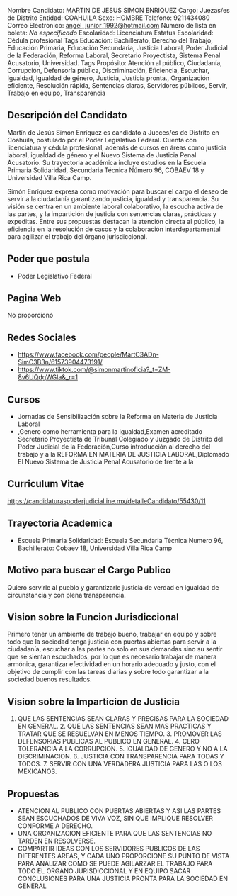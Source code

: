 Nombre Candidato: MARTIN DE JESUS SIMON ENRIQUEZ
Cargo: Juezas/es de Distrito
Entidad: COAHUILA
Sexo: HOMBRE
Telefono: 9211434080
Correo Electronico: angel_junior_1992@hotmail.com
Numero de lista en boleta: *No especificado*
Escolaridad: Licenciatura
Estatus Escolaridad: Cédula profesional
Tags Educación: Bachillerato, Derecho del Trabajo, Educación Primaria, Educación Secundaria, Justicia Laboral, Poder Judicial de la Federación, Reforma Laboral, Secretario Proyectista, Sistema Penal Acusatorio, Universidad.
Tags Propósito: Atención al público, Ciudadanía, Corrupción, Defensoría pública, Discriminación, Eficiencia, Escuchar, Igualdad, Igualdad de género, Justicia, Justicia pronta., Organización eficiente, Resolución rápida, Sentencias claras, Servidores públicos, Servir, Trabajo en equipo, Transparencia


## Descripción del Candidato 

Martín de Jesús Simón Enríquez es candidato a Jueces/es de Distrito en Coahuila, postulado por el Poder Legislativo Federal. Cuenta con licenciatura y cédula profesional, además de cursos en áreas como justicia laboral, igualdad de género y el Nuevo Sistema de Justicia Penal Acusatorio. Su trayectoria académica incluye estudios en la Escuela Primaria Solidaridad, Secundaria Técnica Número 96, COBAEV 18 y Universidad Villa Rica Camp.

Simón Enríquez expresa como motivación para buscar el cargo el deseo de servir a la ciudadanía garantizando justicia, igualdad y transparencia. Su visión se centra en un ambiente laboral colaborativo, la escucha activa de las partes, y la impartición de justicia con sentencias claras, prácticas y expeditas. Entre sus propuestas destacan la atención directa al público, la eficiencia en la resolución de casos y la colaboración interdepartamental para agilizar el trabajo del órgano jurisdiccional.


## Poder que postula

- Poder Legislativo Federal


## Pagina Web

No proporcionó


## Redes Sociales

- https://www.facebook.com/people/MartC3ADn-SimC3B3n/61573904473191/
- https://www.tiktok.com/@simonmartinoficia?_t=ZM-8v6UQdgWGla&_r=1


## Cursos

- Jornadas de Sensibilización sobre la Reforma en Materia de Justicia Laboral
- ,Genero como herramienta para la igualdad,Examen acreditado Secretario Proyectista de Tribunal Colegiado y Juzgado de Distrito del Poder Judicial de la Federación,Curso introducción al derecho del trabajo y a la REFORMA EN MATERIA DE JUSTICIA LABORAL,Diplomado El Nuevo Sistema de Justicia Penal Acusatorio de frente a la


## Curriculum Vitae

https://candidaturaspoderjudicial.ine.mx/detalleCandidato/55430/11


## Trayectoria Academica

- Escuela Primaria Solidaridad: Escuela Secundaria Técnica Numero 96, Bachillerato: Cobaev 18, Universidad Villa Rica Camp


## Motivo para buscar el Cargo Publico

Quiero servirle al pueblo y garantizarle justicia de verdad en igualdad de circunstancia y con plena transparencia.


## Vision sobre la Funcion Jurisdiccional

Primero tener un ambiente de trabajo bueno, trabajar en equipo y sobre todo que la sociedad tenga justicia con puertas abiertas para servir a la ciudadanía, escuchar a las partes no solo en sus demandas sino su sentir que se sientan escuchados, por lo que es necesario trabajar de manera armónica, garantizar efectividad en un horario adecuado y justo, con el objetivo de cumplir con las tareas diarias y sobre todo garantizar a la sociedad buenos resultados.


## Vision sobre la Imparticion de Justicia

1. QUE LAS SENTENCIAS SEAN CLARAS Y PRECISAS PARA LA SOCIEDAD EN GENERAL. 2. QUE LAS SENTENCIAS SEAN MAS PRACTICAS Y TRATAR QUE SE RESUELVAN EN MENOS TIEMPO. 3. PROMOVER LAS DEFENSORIAS PUBLICAS AL PUBLICO EN GENERAL. 4. CERO TOLERANCIA A LA CORRUPCION. 5. IGUALDAD DE GENERO Y NO A LA DISCRIMINACION. 6. JUSTICIA CON TRANSPARENCIA PARA TODAS Y TODOS. 7. SERVIR CON UNA VERDADERA JUSTICIA PARA LAS O LOS MEXICANOS.


## Propuestas

- ATENCION AL PUBLICO CON PUERTAS ABIERTAS Y ASI LAS PARTES SEAN ESCUCHADOS DE VIVA VOZ, SIN QUE IMPLIQUE RESOLVER CONFORME A DERECHO.
- UNA ORGANIZACION EFICIENTE PARA QUE LAS SENTENCIAS NO TARDEN EN RESOLVERSE.
- COMPARTIR IDEAS CON LOS SERVIDORES PUBLICOS DE LAS DIFERENTES AREAS, Y CADA UNO PROPORCIONE SU PUNTO DE VISTA PARA ANALIZAR COMO SE PUEDE AGILARZAR EL TRABAJO PARA TODO EL ORGANO JURISDICCIONAL Y EN EQUIPO SACAR CONCLUSIONES PARA UNA JUSTICIA PRONTA PARA LA SOCIEDAD EN GENERAL

